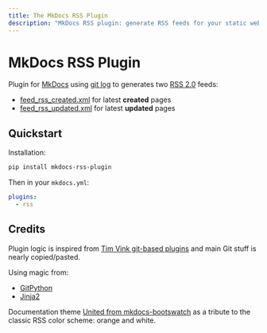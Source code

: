 ```yaml
---
title: The MkDocs RSS Plugin
description: "MkDocs RSS plugin: generate RSS feeds for your static website using git logq" 
---
```


# MkDocs RSS Plugin

Plugin for [MkDocs](https://www.mkdocs.org) using [git log](https://git-scm.com/docs/git-log) to generates two [RSS 2.0](https://wikipedia.org/wiki/RSS) feeds:

- [feed_rss_created.xml](feed_rss_created.xml) for  latest **created** pages
- [feed_rss_updated.xml](feed_rss_updated.xml) for latest **updated** pages

## Quickstart

Installation:

```bash
pip install mkdocs-rss-plugin
```

Then in your `mkdocs.yml`:

```yml
plugins:
  - rss
```

## Credits

Plugin logic is inspired from [Tim Vink git-based plugins](https://github.com/timvink?tab=repositories&q=mkdocs-git&type=&language=) and main Git stuff is nearly copied/pasted.

Using magic from:

- [GitPython](https://gitpython.readthedocs.io/)
- [Jinja2](https://jinja.palletsprojects.com/en/2.11.x/)

Documentation theme [United from mkdocs-bootswatch](http://mkdocs.github.io/mkdocs-bootswatch/#united) as a tribute to the classic RSS color scheme: orange and white.
